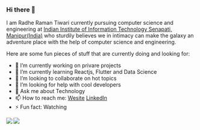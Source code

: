 ### Hi there 👋

I am Radhe Raman Tiwari currently pursuing computer science and engineering at [Indian Institute of Information Technology Senapati, Manipur(India)](http://www.iiitmanipur.ac.in/) who sturdily believes we in intimacy can make the galaxy an adventure place with the help of computer science and engineering.


Here are some fun pieces of stuff that are currently doing and looking for:

- 🔭 I’m currently working on privare projects
- 🌱 I’m currently learning Reactjs, Flutter and Data Science
- 👯 I’m looking to collaborate on hot topics
- 🤔 I’m looking for help with cool developers
- 💬 Ask me about Technology
- 📫 How to reach me: [Wesite](https://sites.google.com/view/radhetians) [LinkedIn](https://www.linkedin.com/in/radhetians/)
- ⚡ Fun fact: Watching



<a href="https://github.com/RadheTians/github-readme-stats">
  <img align="left" src="https://github-readme-stats.vercel.app/api?username=RadheTians&count_private=true&show_icons=true&theme=radical" />
</a>
<a href="https://github.com/RadheTians/convoychat">
  <img align="left" src="https://github-readme-stats.vercel.app/api/top-langs/?username=RadheTians" />
</a>
